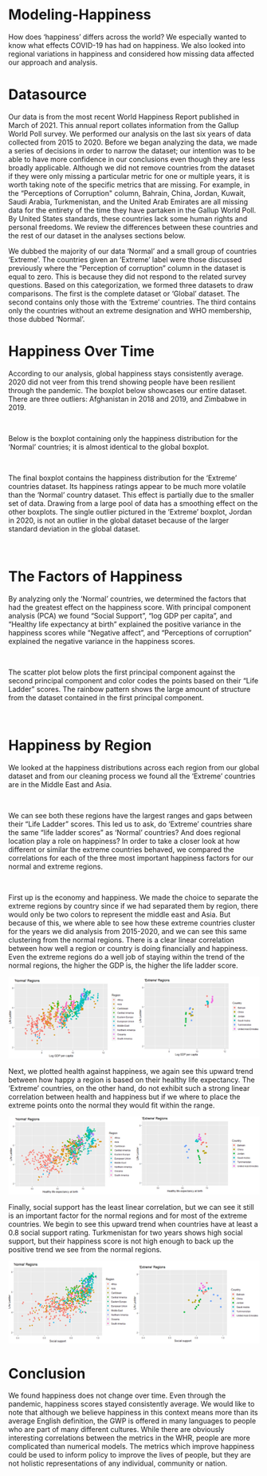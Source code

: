 # Modeling-Happiness
How does ‘happiness’ differs across the world? We especially wanted to know what effects COVID-19 has had on happiness. We also looked into regional variations in happiness and considered how missing data affected our approach and analysis.

# Datasource
Our data is from the most recent World Happiness Report published in March of 2021. This annual report collates information from the Gallup World Poll survey. We performed our analysis on the last six years of data collected from 2015 to 2020. Before we began analyzing the data, we made a series of decisions in order to narrow the dataset; our intention was to be able to have more confidence in our conclusions even though they are less broadly applicable. 
Although we did not remove countries from the dataset if they were only missing a particular metric for one or multiple years, it is worth taking note of the specific metrics that are missing. For example, in the “Perceptions of Corruption" column, Bahrain, China, Jordan, Kuwait, Saudi Arabia, Turkmenistan, and the United Arab Emirates are all missing data for the entirety of the time they have partaken in the Gallup World Poll. By United States standards, these countries lack some human rights and personal freedoms. We review the differences between these countries and the rest of our dataset in the analyses sections below. 

We dubbed the majority of our data ‘Normal’ and a small group of countries ‘Extreme’. The countries given an ‘Extreme’ label were those discussed previously where the “Perception of corruption” column in the dataset is equal to zero. This is because they did not respond to the related survey questions. Based on this categorization, we formed three datasets to draw comparisons. The first is the complete dataset or ‘Global’ dataset. The second contains only those with the ‘Extreme’ countries. The third contains only the countries without an extreme designation and WHO membership, those dubbed ‘Normal’. 

# Happiness Over Time
According to our analysis, global happiness stays consistently average. 2020 did not veer from this trend showing people have been resilient through the pandemic. The boxplot below showcases our entire dataset. There are three outliers: Afghanistan in 2018 and 2019, and Zimbabwe in 2019.

<img src="">

Below is the boxplot containing only the happiness distribution for the ‘Normal’ countries; it is almost identical to the global boxplot.

<img src="">

The final boxplot contains the happiness distribution for the ‘Extreme’ countries dataset. Its happiness ratings appear to be much more volatile than the ‘Normal’ country dataset. This effect is partially due to the smaller set of data. Drawing from a large pool of data has a smoothing effect on the other boxplots. The single outlier pictured in the ‘Extreme’ boxplot, Jordan in 2020, is not an outlier in the global dataset because of the larger standard deviation in the global dataset.

<img src="">

# The Factors of Happiness
By analyzing only the ‘Normal’ countries, we determined the factors that had the greatest effect on the happiness score. With principal component analysis (PCA) we found “Social Support”, “log GDP per capita”, and “Healthy life expectancy at birth” explained the positive variance in the happiness scores while “Negative affect”, and “Perceptions of corruption” explained the negative variance in the happiness scores. 

<img src="">

The scatter plot below plots the first principal component against the second principal component and color codes the points based on their “Life Ladder” scores. The rainbow pattern shows the large amount of structure from the dataset contained in the first principal component. 

<img src="">

# Happiness by Region
We looked at the happiness distributions across each region from our global dataset and from our cleaning process we found all the ‘Extreme’ countries are in the Middle East and Asia. 

<img src="">

We can see both these regions have the largest ranges and gaps between their “Life Ladder” scores. 
This led us to ask, do ‘Extreme’ countries share the same “life ladder scores” as ‘Normal’ countries? And does regional location play a role on happiness?
In order to take a closer look at how different or similar the extreme countries behaved, we compared the correlations for each of the three most important happiness factors for our normal and extreme regions. 

<img src="">

First up is the economy and happiness. We made the choice to separate the extreme regions by country since if we had separated them by region, there would only be two colors to represent the middle east and Asia. But because of this, we where able to see how these extreme countries cluster for the years we did analysis from 2015-2020, and we can see this same clustering from the normal regions. 
There is a clear linear correlation between how well a region or country is doing financially and happiness. Even the extreme regions do a well job of staying within the trend of the normal regions, the higher the GDP is, the higher the life ladder score.

<img src="https://raw.githubusercontent.com/LKPelayoUribe/Modeling-Happiness/main/Economic%20Outlook%20vs.%20Happiness.PNG">

Next, we plotted health against happiness, we again see this upward trend between how happy a region is based on their healthy life expectancy. The ‘Extreme’ countries, on the other hand, do not exhibit such a strong linear correlation between health and happiness but if we where to place the extreme points onto the normal they would fit within the range.

<img src="https://raw.githubusercontent.com/LKPelayoUribe/Modeling-Happiness/main/Predicted%20Health%20vs.%20Happiness.PNG">

Finally, social support has the least linear correlation, but we can see it still is an important factor for the normal regions and for most of the extreme countries. We begin to see this upward trend when countries have at least a 0.8 social support rating. 
Turkmenistan for two years shows high social support, but their happiness score is not high enough to back up the positive trend we see from the normal regions. 

<img src="https://raw.githubusercontent.com/LKPelayoUribe/Modeling-Happiness/main/Social%20Support%20vs.%20Happiness.PNG">

# Conclusion

We found happiness does not change over time. Even through the pandemic, happiness scores stayed consistently average. We would like to note that although we believe happiness in this context means more than its average English definition, the GWP is offered in many languages to people who are part of many different cultures. While there are obviously interesting correlations between the metrics in the WHR, people are more complicated than numerical models. The metrics which improve happiness could be used to inform policy to improve the lives of people, but they are not holistic representations of any individual, community or nation. 
